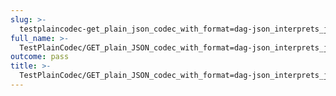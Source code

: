 ```yaml
---
slug: >-
  testplaincodec-get_plain_json_codec_with_format=dag-json_interprets_json_as_dag-*_variant_and_produces_expected_content-type_and_body-body
full_name: >-
  TestPlainCodec/GET_plain_JSON_codec_with_format=dag-json_interprets_json_as_dag-*_variant_and_produces_expected_Content-Type_and_body/Body
outcome: pass
title: >-
  TestPlainCodec/GET_plain_JSON_codec_with_format=dag-json_interprets_json_as_dag-*_variant_and_produces_expected_Content-Type_and_body/Body
---
```


